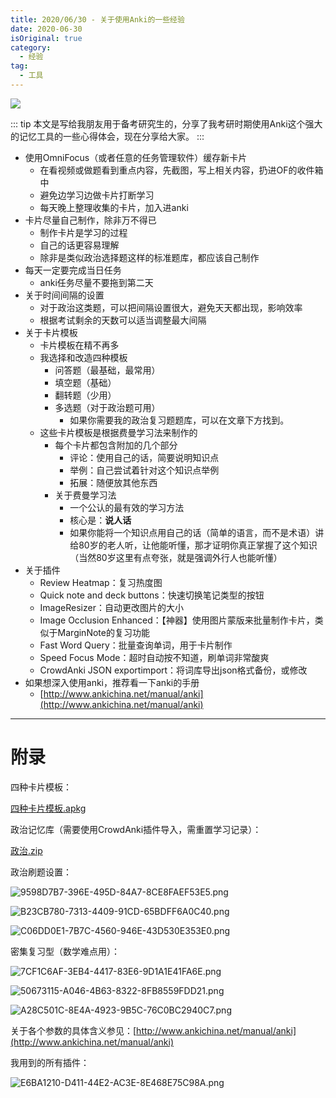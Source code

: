 ```yaml
---
title: 2020/06/30 - 关于使用Anki的一些经验
date: 2020-06-30
isOriginal: true
category:
  - 经验
tag:
  - 工具
---
```


![](https://images.unsplash.com/photo-1501601962015-7f11b4445c43?ixlib=rb-1.2.1&ixid=MnwxMjA3fDB8MHxwaG90by1wYWdlfHx8fGVufDB8fHx8&auto=format&fit=crop&w=2371&q=80)

::: tip
本文是写给我朋友用于备考研究生的，分享了我考研时期使用Anki这个强大的记忆工具的一些心得体会，现在分享给大家。
:::

- 使用OmniFocus（或者任意的任务管理软件）缓存新卡片
   - 在看视频或做题看到重点内容，先截图，写上相关内容，扔进OF的收件箱中
   - 避免边学习边做卡片打断学习
   - 每天晚上整理收集的卡片，加入进anki
- 卡片尽量自己制作，除非万不得已
   - 制作卡片是学习的过程
   - 自己的话更容易理解
   - 除非是类似政治选择题这样的标准题库，都应该自己制作
- 每天一定要完成当日任务
   - anki任务尽量不要拖到第二天
- 关于时间间隔的设置
   - 对于政治这类题，可以把间隔设置很大，避免天天都出现，影响效率
   - 根据考试剩余的天数可以适当调整最大间隔
- 关于卡片模板
   - 卡片模板在精不再多
   - 我选择和改造四种模板
      - 问答题（最基础，最常用）
      - 填空题（基础）
      - 翻转题（少用）
      - 多选题（对于政治题可用）
         - 如果你需要我的政治复习题题库，可以在文章下方找到。
   - 这些卡片模板是根据费曼学习法来制作的
      - 每个卡片都包含附加的几个部分
         - 评论：使用自己的话，简要说明知识点
         - 举例：自己尝试着针对这个知识点举例
         - 拓展：随便放其他东西
      - 关于费曼学习法
         - 一个公认的最有效的学习方法
         - 核心是：**说人话**
         - 如果你能将一个知识点用自己的话（简单的语言，而不是术语）讲给80岁的老人听，让他能听懂，那才证明你真正掌握了这个知识（当然80岁这里有点夸张，就是强调外行人也能听懂）
- 关于插件
   - Review Heatmap：复习热度图
   - Quick note and deck buttons：快速切换笔记类型的按钮
   - ImageResizer：自动更改图片的大小
   - Image Occlusion Enhanced：【神器】使用图片蒙版来批量制作卡片，类似于MarginNote的复习功能
   - Fast Word Query：批量查询单词，用于卡片制作
   - Speed Focus Mode：超时自动按不知道，刷单词非常酸爽
   - CrowdAnki JSON exportimport：将词库导出json格式备份，或修改
- 如果想深入使用anki，推荐看一下anki的手册
   - [http://www.ankichina.net/manual/anki](http://www.ankichina.net/manual/anki)

---

# 附录

四种卡片模板：

[四种卡片模板.apkg](https://res.craft.do/user/full/4725d35f-0536-9d85-0a69-346665ba7ebe/doc/2A81BD11-0992-42A2-B375-74171A0B4B65/AE74FA64-342F-4890-ACE3-298A06D6D7AC_2/XDP4eQPvW4ZYWyuOdXGV85eKv6Kvav3TfY4NfnMSZeIz/AE74FA64-342F-4890-ACE3-298A06D6D7AC_2.apkg)

政治记忆库（需要使用CrowdAnki插件导入，需重置学习记录）：

[政治.zip](https://res.craft.do/user/full/4725d35f-0536-9d85-0a69-346665ba7ebe/doc/2A81BD11-0992-42A2-B375-74171A0B4B65/CE0AF409-2EB6-4B72-8FE3-22C4E8CD2D1B_2/Rtry3Wh0tTwiMceIWo9QzstrBbGULuUcKemFyyjGdFwz/CE0AF409-2EB6-4B72-8FE3-22C4E8CD2D1B_2.zip)

政治刷题设置：

![9598D7B7-396E-495D-84A7-8CE8FAEF53E5.png](https://res.craft.do/user/full/4725d35f-0536-9d85-0a69-346665ba7ebe/doc/2A81BD11-0992-42A2-B375-74171A0B4B65/C06544E5-BEC7-4539-AE98-EB542196C0F6_2/N9UIxbvWxpsu4GprcZbWj2qfjIxFgDqDcLn7zicn1Coz/9598D7B7-396E-495D-84A7-8CE8FAEF53E5.png)

![B23CB780-7313-4409-91CD-65BDFF6A0C40.png](https://res.craft.do/user/full/4725d35f-0536-9d85-0a69-346665ba7ebe/doc/2A81BD11-0992-42A2-B375-74171A0B4B65/39C7C5F7-ED04-470A-9130-E91B1B49056F_2/3AbVmcE6JA3TSkHKmNm8x7ksdUSliXKce6774NLA3T8z/B23CB780-7313-4409-91CD-65BDFF6A0C40.png)

![C06DD0E1-7B7C-4560-946E-43D530E353E0.png](https://res.craft.do/user/full/4725d35f-0536-9d85-0a69-346665ba7ebe/doc/2A81BD11-0992-42A2-B375-74171A0B4B65/29085BC5-4178-41F4-97D7-110B5E48BE3F_2/ekGXXkTkIBD2G8nZSA8wpYS2A4MJWfH26mO8yCS1xx0z/C06DD0E1-7B7C-4560-946E-43D530E353E0.png)

密集复习型（数学难点用）：

![7CF1C6AF-3EB4-4417-83E6-9D1A1E41FA6E.png](https://res.craft.do/user/full/4725d35f-0536-9d85-0a69-346665ba7ebe/doc/2A81BD11-0992-42A2-B375-74171A0B4B65/2B597463-D668-46D7-8912-88BDE9BEF66C_2/1DAjUZ0ibLPKiOLDirUOx5MrJtbitmO4RxIDr4VdjLQz/7CF1C6AF-3EB4-4417-83E6-9D1A1E41FA6E.png)

![50673115-A046-4B63-8322-8FB8559FDD21.png](https://res.craft.do/user/full/4725d35f-0536-9d85-0a69-346665ba7ebe/doc/2A81BD11-0992-42A2-B375-74171A0B4B65/4CB7BE65-FB54-427F-AAA3-8F55EEA82781_2/axawuvXtJxZZ6J87ED1NM5VOffAwuck9uUVxpr03Jn8z/50673115-A046-4B63-8322-8FB8559FDD21.png)

![A28C501C-8E4A-4923-9B5C-76C0BC2940C7.png](https://res.craft.do/user/full/4725d35f-0536-9d85-0a69-346665ba7ebe/doc/2A81BD11-0992-42A2-B375-74171A0B4B65/77D4C1AC-3F4E-4CB8-B7FE-AA422E68C43C_2/UkxC3IySJ0inN0PIGMsjfNfm1jlJg9DuyLkr7C0yYGcz/A28C501C-8E4A-4923-9B5C-76C0BC2940C7.png)

关于各个参数的具体含义参见：[http://www.ankichina.net/manual/anki](http://www.ankichina.net/manual/anki)

我用到的所有插件：

![E6BA1210-D411-44E2-AC3E-8E468E75C98A.png](https://res.craft.do/user/full/4725d35f-0536-9d85-0a69-346665ba7ebe/doc/2A81BD11-0992-42A2-B375-74171A0B4B65/96B85C97-AEED-4EB5-962E-05F51F5E7A18_2/KaTA5l3pTycCNw8RuldFCodO8I3vGDZ8lKvSCT6uVlcz/E6BA1210-D411-44E2-AC3E-8E468E75C98A.png)

